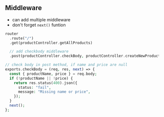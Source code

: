 ## Middleware
- can add multiple middleware 
- don't forget ```next()``` funtion

```php
router
  .route("/")
  .get(productController.getAllProducts)

  // add checkbody middleware
  .post(productController.checkBody, productController.createNewProduct);

```

```php
// check body in post method, if name and price are null
exports.checkBody = (req, res, next) => {
  const { productName, price } = req.body;
  if (!productName || !price) {
    return res.status(400).json({
      status: "fail",
      message: "Missing name or price",
    });
  }
  next();
};

```
